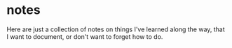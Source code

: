 # notes

Here are just a collection of notes on things I've learned along the way, that I want to document, or don't want to forget how to do.
